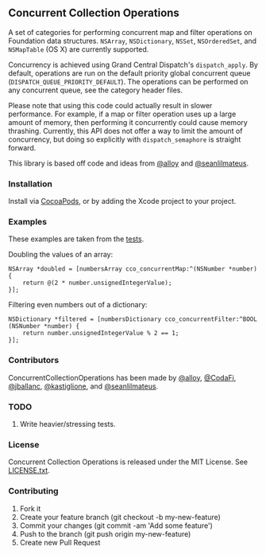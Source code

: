 ## Concurrent Collection Operations

A set of categories for performing concurrent map and filter operations on
Foundation data structures. `NSArray`, `NSDictionary`, `NSSet`, `NSOrderedSet`,
and `NSMapTable` (OS X) are currently supported.

Concurrency is achieved using Grand Central Dispatch's `dispatch_apply`. By
default, operations are run on the default priority global concurrent queue
(`DISPATCH_QUEUE_PRIORITY_DEFAULT`). The operations can be performed on any
concurrent queue, see the category header files.

Please note that using this code could actually result in slower performance.
For example, if a map or filter operation uses up a large amount of memory,
then performing it concurrently could cause memory thrashing. Currently, this
API does not offer a way to limit the amount of concurrency, but doing so
explicitly with `dispatch_semaphore` is straight forward.

This library is based off code and ideas from [@alloy](https://github.com/alloy)
and [@seanlilmateus](https://github.com/seanlilmateus).

### Installation

Install via [CocoaPods](http://cocoapods.org/), or by adding the Xcode project
to your project.

### Examples

These examples are taken from the [tests](https://github.com/kastiglione/ConcurrentCollectionOperations/blob/master/ConcurrentCollectionOperationsTests/ConcurrentCollectionOperationsTests.m).

Doubling the values of an array:

```objc
NSArray *doubled = [numbersArray cco_concurrentMap:^(NSNumber *number) {
    return @(2 * number.unsignedIntegerValue);
}];
```

Filtering even numbers out of a dictionary:

```objc
NSDictionary *filtered = [numbersDictionary cco_concurrentFilter:^BOOL (NSNumber *number) {
    return number.unsignedIntegerValue % 2 == 1;
}];
```

### Contributors

ConcurrentCollectionOperations has been made by [@alloy](https://github.com/alloy),
[@CodaFi](https://github.com/CodaFi), [@jballanc](https://github.com/jballanc),
[@kastiglione](https://github.com/kastiglione), and
[@seanlilmateus](https://github.com/seanlilmateus).

### TODO

1. Write heavier/stressing tests.

### License

Concurrent Collection Operations is released under the MIT License. See
[LICENSE.txt](https://github.com/kastiglione/ConcurrentCollectionOperations/blob/master/LICENSE.txt).

### Contributing

1. Fork it
1. Create your feature branch (git checkout -b my-new-feature)
1. Commit your changes (git commit -am 'Add some feature')
1. Push to the branch (git push origin my-new-feature)
1. Create new Pull Request
